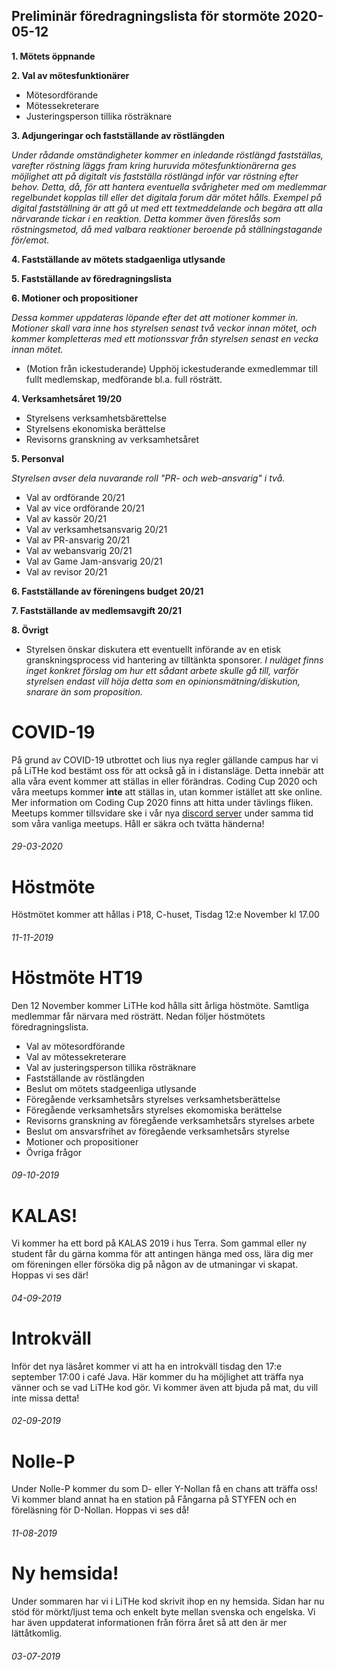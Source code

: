 ## Preliminär föredragningslista för stormöte 2020-05-12

 **1. Mötets öppnande**
		 
 **2. Val av mötesfunktionärer**
- Mötesordförande
- Mötessekreterare
- Justeringsperson tillika rösträknare

 **3. Adjungeringar och fastställande av röstlängden**

*Under rådande omständigheter kommer en inledande röstlängd fastställas, varefter röstning läggs fram kring huruvida mötesfunktionärerna ges möjlighet att på digitalt vis fastställa röstlängd inför var röstning efter behov. Detta, då, för att hantera eventuella svårigheter med om medlemmar regelbundet kopplas till eller det digitala forum där mötet hålls. Exempel på digital fastställning är att gå ut med ett textmeddelande och begära att alla närvarande tickar i en reaktion. Detta kommer även föreslås som röstningsmetod, då med valbara reaktioner beroende på ställningstagande för/emot.*

 **4. Fastställande av mötets stadgaenliga utlysande**

 **5. Fastställande av föredragningslista**	

 **6. Motioner och propositioner**

*Dessa kommer uppdateras löpande efter det att motioner kommer in. Motioner skall vara inne hos styrelsen senast två veckor innan mötet, och kommer kompletteras med ett motionssvar från styrelsen senast en vecka innan mötet.*
 - (Motion från ickestuderande) Upphöj ickestuderande exmedlemmar till fullt medlemskap, medförande bl.a. full rösträtt.

**4. Verksamhetsåret 19/20**
 - Styrelsens verksamhetsbärettelse
 - Styrelsens ekonomiska berättelse
 - Revisorns granskning av verksamhetsåret

**5. Personval**

*Styrelsen avser dela nuvarande roll "PR- och web-ansvarig" i två.*

 - Val av ordförande 20/21
 - Val av vice ordförande 20/21
 - Val av kassör 20/21
 - Val av verksamhetsansvarig 20/21
 - Val av PR-ansvarig 20/21
 - Val av webansvarig 20/21
 - Val av Game Jam-ansvarig 20/21
 - Val av revisor 20/21

**6. Fastställande av föreningens budget 20/21**

**7. Fastställande av medlemsavgift 20/21**

**8. Övrigt**

 - Styrelsen önskar diskutera ett eventuellt införande av en etisk granskningsprocess vid hantering av tilltänkta sponsorer. *I nuläget finns inget konkret förslag om hur ett sådant arbete skulle gå till, varför styrelsen endast vill höja detta som en opinionsmätning/diskution, snarare än som proposition.*

<div class="post-border"></div>

<div class="post post-border">
    <h1>COVID-19</h1>
    <p>På grund av COVID-19 utbrottet och lius nya regler gällande campus har vi på LiTHe kod bestämt oss för att också gå in i distansläge. Detta innebär att alla våra event kommer att ställas in eller förändras. Coding Cup 2020 och våra meetups kommer <b>inte</b> att ställas in, utan kommer istället att ske online. Mer information om Coding Cup 2020 finns att hitta under tävlings fliken. Meetups kommer tillsvidare ske i vår nya <a href="https://discord.gg/UG5YYsN">discord server</a> under samma tid som våra vanliga meetups. 
    Håll er säkra och tvätta händerna!</p>
    <h6>29-03-2020</h6>
</div>
<div class="post post-border">
    <h1>Höstmöte</h1>
    <p>Höstmötet kommer att hållas i P18, C-huset, Tisdag 12:e November kl 17.00</p>
    <h6>11-11-2019</h6>
</div>
<div class="post post-border">
    <h1>Höstmöte HT19</h1>
    <p>Den 12 November kommer LiTHe kod hålla sitt årliga höstmöte. Samtliga medlemmar får närvara med rösträtt. Nedan följer höstmötets föredragningslista.</p>
    <ul>
        <li>Val av mötesordförande</li>
        <li>Val av mötessekreterare</li>
        <li>Val av justeringsperson tillika rösträknare</li>
        <li>Fastställande av röstlängden</li>
        <li>Beslut om mötets stadgeenliga utlysande</li>
        <li>Föregående verksamhetsårs styrelses verksamhetsberättelse</li>
        <li>Föregående verksamhetsårs styrelses ekomomiska berättelse</li>
        <li>Revisorns granskning av föregående verksamhetsårs styrelses arbete</li>
        <li>Beslut om ansvarsfrihet av föregående verksamhetsårs styrelse</li>
        <li>Motioner och propositioner</li>
        <li>Övriga frågor</li>
    </ul>
    <h6>09-10-2019</h6>
</div>
<div class="post post-border">
    <h1>KALAS!</h1>
    <p>Vi kommer ha ett bord på KALAS 2019 i hus Terra. Som gammal eller ny student får du gärna komma för att antingen hänga med oss, lära dig mer om föreningen eller försöka dig på någon av de utmaningar vi skapat. Hoppas vi ses där!</p>
    <h6>04-09-2019</h6>
</div>
<div class="post post-border">
    <h1>Introkväll</h1>
    <p>Inför det nya läsåret kommer vi att ha en introkväll tisdag den 17:e september 17:00 i café Java. Här kommer du ha möjlighet att träffa nya vänner och se vad LiTHe kod gör. Vi kommer även att bjuda på mat, du vill inte missa detta!</p>
    <h6>02-09-2019</h6>
</div>
<div class="post post-border">
    <h1>Nolle-P</h1>
    <p>Under Nolle-P kommer du som D- eller Y-Nollan få en chans att träffa oss! Vi kommer bland annat ha en station på Fångarna på STYFEN och en föreläsning för D-Nollan. Hoppas vi ses då!</p>
    <h6>11-08-2019</h6>
</div>
<div class="post">
    <h1>Ny hemsida!</h1>
    <p>Under sommaren har vi i LiTHe kod skrivit ihop en ny hemsida. Sidan har nu stöd för mörkt/ljust tema och enkelt byte mellan svenska och engelska. Vi har även uppdaterat informationen från förra året så att den är mer lättåtkomlig.</p>
    <h6>03-07-2019</h6>
</div>
